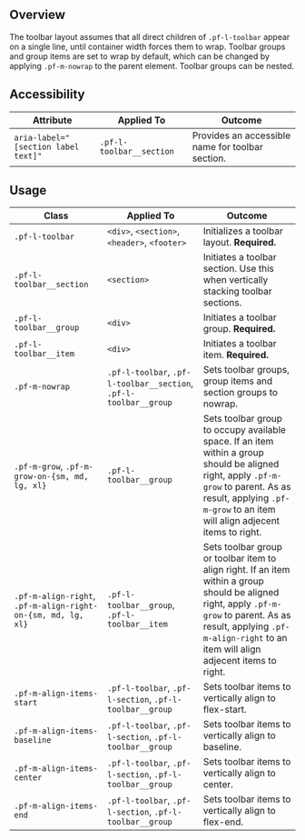 ## Overview

The toolbar layout assumes that all direct children of `.pf-l-toolbar` appear on a single line, until container width forces them to wrap. Toolbar groups and group items are set to wrap by default, which can be changed by applying `.pf-m-nowrap` to the parent element. Toolbar groups can be nested.

## Accessibility

| Attribute | Applied To | Outcome |
| -- | -- | -- |
| `aria-label="[section label text]"` | `.pf-l-toolbar__section` | Provides an accessible name for toolbar section. |


## Usage

| Class | Applied To | Outcome |
| -- | -- | -- |
| `.pf-l-toolbar` | `<div>`, `<section>`, `<header>`, `<footer>` |  Initializes a toolbar layout. **Required.** |
| `.pf-l-toolbar__section` | `<section>` |  Initiates a toolbar section. Use this when vertically stacking toolbar sections. |
| `.pf-l-toolbar__group` | `<div>` |  Initiates a toolbar group. **Required.** |
| `.pf-l-toolbar__item` | `<div>` |  Initiates a toolbar item. **Required.** |
| `.pf-m-nowrap` | `.pf-l-toolbar`, `.pf-l-toolbar__section`, `.pf-l-toolbar__group` |  Sets toolbar groups, group items and section groups to nowrap. |
| `.pf-m-grow`, `.pf-m-grow-on-{sm, md, lg, xl}` | `.pf-l-toolbar__group` | Sets toolbar group to occupy available space. If an item within a group should be aligned right, apply `.pf-m-grow` to parent. As as result, applying `.pf-m-grow` to an item will align adjecent items to right. |
| `.pf-m-align-right`, `.pf-m-align-right-on-{sm, md, lg, xl}` | `.pf-l-toolbar__group`, `.pf-l-toolbar__item` | Sets toolbar group or toolbar item to align right. If an item within a group should be aligned right, apply `.pf-m-grow` to parent. As as result, applying `.pf-m-align-right` to an item will align adjecent items to right. |
| `.pf-m-align-items-start` | `.pf-l-toolbar`, `.pf-l-section`, `.pf-l-toolbar__group` |  Sets toolbar items to vertically align to flex-start. |
| `.pf-m-align-items-baseline` | `.pf-l-toolbar`, `.pf-l-section`, `.pf-l-toolbar__group` |  Sets toolbar items to vertically align to baseline. |
| `.pf-m-align-items-center` | `.pf-l-toolbar`, `.pf-l-section`, `.pf-l-toolbar__group` |  Sets toolbar items to vertically align to center. |
| `.pf-m-align-items-end` | `.pf-l-toolbar`, `.pf-l-section`, `.pf-l-toolbar__group` |  Sets toolbar items to vertically align to flex-end. |
